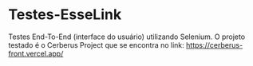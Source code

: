 # Testes-EsseLink

Testes End-To-End (interface do usuário) utilizando Selenium.
O projeto testado é o Cerberus Project que se encontra no link: https://cerberus-front.vercel.app/

